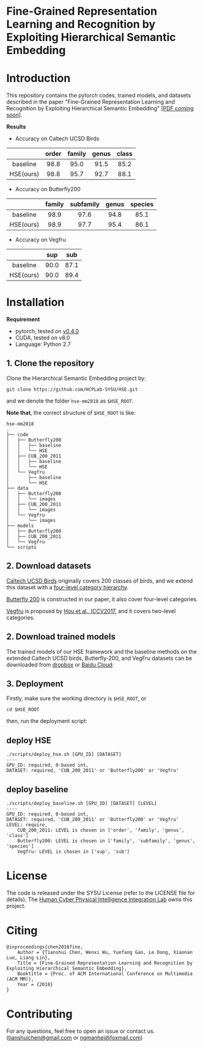 # Fine-Grained Representation Learning and Recognition by Exploiting Hierarchical Semantic Embedding

# Introduction
This repository contains the pytorch codes, trained models, and datasets described in the paper "Fine-Grained Representation Learning and Recognition by Exploiting Hierarchical Semantic Embedding" [[PDF coming soon]()].

**Results**

- Accuracy on Caltech UCSD Birds

|        | order | family | genus | class |
| :----: | :---: | :----: | :---: | :---: |
|baseline| 98.8  |  95.0  |  91.5 |  85.2 |
|HSE(ours)| 98.8 |  95.7  |  92.7 |  88.1 |



- Accuracy on Butterfly200

|        | family | subfamily | genus | species |
| :----: | :----: | :-------: | :---: | :-----: |
|baseline|  98.9  |   97.6    |  94.8 |  85.1   |
|HSE(ours)| 98.9  |   97.7    |  95.4 |  86.1   |

- Accuracy on Vegfru

|           |  sup  |  sub  |
| :-------: | :---: | :---: |
|  baseline | 90.0  |  87.1 |
| HSE(ours) | 90.0  |  89.4 |


# Installation

**Requirement**

- pytorch, tested on [v0.4.0](http://download.pytorch.org/whl/cu80/torch-0.4.0-cp27-cp27mu-linux_x86_64.whl)
- CUDA, tested on v8.0
- Language: Python 2.7


## 1. Clone the repository
Clone the Hierarchical Semantic Embedding project by:
```
git clone https://github.com/HCPLab-SYSU/HSE.git
```
and we denote the folder `hse-mm2018` as `$HSE_ROOT`.

**Note that**, the correct structure of `$HSE_ROOT` is like:

```
hse-mm2018
.
├── code
│   ├── Butterfly200
│   │   ├── baseline
│   │   └── HSE
│   ├── CUB_200_2011
│   │   ├── baseline
│   │   └── HSE
│   └── Vegfru
│       ├── baseline
│       └── HSE
├── data
│   ├── Butterfly200
│   │   └── images
│   ├── CUB_200_2011
│   │   └── images
│   └── Vegfru
│       └── images
├── models
│   ├── Butterfly200
│   ├── CUB_200_2011
│   └── Vegfru
└── scripts

```

## 2. Download datasets

[Caltech UCSD Birds](http://www.vision.caltech.edu/visipedia/CUB-200.html) originally covers 200 classes of birds, and we  extend this dataset with a [four-level category hierarchy](https://www.dropbox.com/sh/kugj7vogy2no795/AABJWUxM6rXWOeNbCUPj269ua?dl=0).

[Butterfly 200](https://www.dropbox.com/sh/3p4x1oc5efknd69/AABwnyoH2EKi6H9Emcyd0pXCa?dl=0) is constructed in our paper, it also cover four-level categories.

[Vegfru](https://github.com/ustc-vim/vegfru) is proposed by [Hou et al., ICCV2017](http://home.ustc.edu.cn/~saihui/project/vegfru/iccv17_vegfru.pdf), and it covers two-level categories.

## 2. Download trained models
The trained models of our HSE framework and the baseline methods on the extended Caltech UCSD birds, Butterfly-200, and VegFru datasets can be downloaded from [dropbox]() or [Baidu Cloud](https://pan.baidu.com/s/1WWalFQFiNCCrWr30pvEA6A):

## 3. Deployment
Firstly, make sure the working directory is `$HSE_ROOT`, or
```
cd $HSE_ROOT
```
then, run the deployment script:
## deploy HSE
```
./scripts/deploy_hse.sh [GPU_ID] [DATASET]
----
GPU_ID: required, 0-based int, 
DATASET: required, 'CUB_200_2011' or 'Butterfly200' or 'Vegfru'
```
## deploy baseline
```
./scripts/deploy_baseline.sh [GPU_ID] [DATASET] [LEVEL]
----
GPU_ID: required, 0-based int, 
DATASET: required, 'CUB_200_2011' or 'Butterfly200' or 'Vegfru'
LEVEL: require, 
    CUB_200_2011: LEVEL is chosen in ['order', 'family', 'genus', 'class']
    Butterfly200: LEVEL is chosen in ['family', 'subfamily', 'genus', 'species']
    Vegfru: LEVEL is chosen in ['sup', 'sub']
```

# License
The code is released under the SYSU License (refer to the LICENSE file for details).
The [Human Cyber Physical Intelligence Integration Lab](http://www.sysu-hcp.net/home/) owns this project.

# Citing
```
@inproceedings{chen2018fine,
    Author = {Tianshui Chen, Wenxi Wu, Yuefang Gao, Le Dong, Xiaonan Luo, Liang Lin},
    Title = {Fine-Grained Representation Learning and Recognition by Exploiting Hierarchical Semantic Embedding},
    Booktitle = {Proc. of ACM International Conference on Multimedia (ACM MM)},
    Year = {2018}
} 
```

# Contributing
For any questions, feel free to open an issue or contact us. ([tianshuichen@gmail.com]() or [ngmanhei@foxmail.com]())
